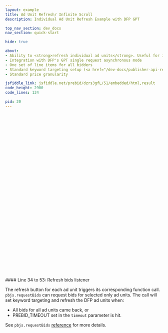```yaml
---
layout: example
title: Ad Unit Refresh/ Infinite Scroll
description: Individual Ad Unit Refresh Example with DFP GPT

top_nav_section: dev_docs
nav_section: quick-start

hide: true

about:
- Ability to <strong>refresh individual ad units</strong>. Useful for infinite scrolling ad slots
- Integration with DFP's GPT single request asynchronous mode
- One set of line items for all bidders
- Standard keyword targeting setup (<a href="/dev-docs/publisher-api-reference.html#bidderSettingsDefault">reference</a>)
- Standard price granularity

jsfiddle_link: jsfiddle.net/prebid/dzrs3gfL/51/embedded/html,result
code_height: 2900
code_lines: 134

pid: 20
---
```


<br><br><br><br><br><br>
<br><br><br><br><br><br>
<br><br><br><br><br><br>
<br><br><br><br><br><br>
<br><br><br><br><br><br>



<div markdown="1">
#### Line 34 to 53: Refresh bids listener

The refresh button for each ad unit triggers its corresponding function call. `pbjs.requestBids` can request bids for selected only ad units. The call will set keyword targeting and refresh the DFP ad units when:

- All bids for all ad units came back, or
- PREBID_TIMEOUT set in the `timeout` parameter is hit.

See `pbjs.requestBids` [reference](/dev-docs/publisher-api-reference.html#module_pbjs.requestBids) for more details.

</div>
